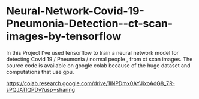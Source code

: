 # Neural-Network-Covid-19-Pneumonia-Detection--ct-scan-images-by-tensorflow

In this Project I’ve used tensorflow to train a neural network model for detecting Covid 19 / Pneumonia / normal people , from ct scan images. The source code is available on google colab because of the huge dataset and computations that use gpu.

https://colab.research.google.com/drive/1lNPDmx0AYJixoAdG8_7R-sPQJATlQPDv?usp=sharing
